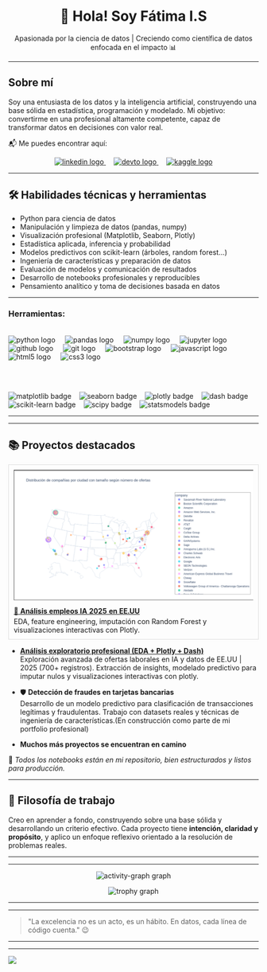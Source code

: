 <h1 align="center">👋 Hola! Soy Fátima I.S</h1>
<p align="center">
  Apasionada por la ciencia de datos | Creciendo como científica de datos enfocada en el impacto 📊
</p>

---

## Sobre mí
Soy una entusiasta de los datos y la inteligencia artificial, construyendo una base sólida en estadística, programación y modelado. Mi objetivo: convertirme en una profesional altamente competente, capaz de transformar datos en decisiones con valor real.

📬 Me puedes encontrar aquí:
<div align="center">
  <a href="https://www.linkedin.com/in/kumiko-aisaka" target="_blank" style="margin: 0 8px;">
    <img src="https://img.shields.io/static/v1?message=LinkedIn&logo=linkedin&label=&color=0077B5&logoColor=white&labelColor=&style=for-the-badge" height="25" alt="linkedin logo" />
  </a>
  <a href="https://dev.to/kumichin" target="_blank" style="margin: 0 8px;">
    <img src="https://img.shields.io/static/v1?message=dev.to&logo=dev.to&label=&color=0A0A0A&logoColor=white&labelColor=&style=for-the-badge" height="25" alt="devto logo" />
  </a>
  <a href="https://www.kaggle.com/fatimais" target="_blank" style="margin: 0 8px;">
    <img src="https://img.shields.io/static/v1?message=Kaggle&logo=kaggle&label=&color=20BEFF&logoColor=white&labelColor=&style=for-the-badge" height="25" alt="kaggle logo" />
  </a>
</div>




---

## 🛠️ Habilidades técnicas y herramientas

- Python para ciencia de datos
- Manipulación y limpieza de datos (pandas, numpy)
- Visualización profesional (Matplotlib, Seaborn, Plotly)
- Estadística aplicada, inferencia y probabilidad
- Modelos predictivos con scikit-learn (árboles, random forest...)
- Ingeniería de características y preparación de datos
- Evaluación de modelos y comunicación de resultados
- Desarrollo de notebooks profesionales y reproducibles
- Pensamiento analítico y toma de decisiones basada en datos

---

### Herramientas:

<br clear="both">

<div align="left">

  <!-- 🚀 Bloque superior: Iconos Devicons -->
  <img src="https://skillicons.dev/icons?i=py" height="60" alt="python logo" />
  <img width="12" />
  <img src="https://cdn.jsdelivr.net/gh/devicons/devicon/icons/pandas/pandas-original.svg" height="60" alt="pandas logo" />
  <img width="12" />
  <img src="https://cdn.jsdelivr.net/gh/devicons/devicon/icons/numpy/numpy-original.svg" height="60" alt="numpy logo" />
  <img width="12" />
  <img src="https://cdn.jsdelivr.net/gh/devicons/devicon/icons/jupyter/jupyter-original.svg" height="60" alt="jupyter logo" />
  <img width="12" />
  <img src="https://skillicons.dev/icons?i=github" height="60" alt="github logo" />
  <img width="12" />
  <img src="https://cdn.jsdelivr.net/gh/devicons/devicon/icons/git/git-original.svg" height="60" alt="git logo" />
  <img width="12" />
  <img src="https://cdn.jsdelivr.net/gh/devicons/devicon/icons/bootstrap/bootstrap-original.svg" height="60" alt="bootstrap logo" />
  <img width="12" />
  <img src="https://cdn.jsdelivr.net/gh/devicons/devicon/icons/javascript/javascript-original.svg" height="60" alt="javascript logo" />
  <img width="12" />
  <img src="https://cdn.jsdelivr.net/gh/devicons/devicon/icons/html5/html5-original.svg" height="60" alt="html5 logo" />
  <img width="12" />
  <img src="https://cdn.jsdelivr.net/gh/devicons/devicon/icons/css3/css3-original.svg" height="60" alt="css3 logo" />

  <br><br>

  <!-- 📦 Bloque inferior: Badges -->
  <img src="https://img.shields.io/badge/Matplotlib-000000?style=for-the-badge&logo=python&logoColor=white" height="30" alt="matplotlib badge" />
  <img width="8" />
  <img src="https://img.shields.io/badge/Seaborn-4B8BBE?style=for-the-badge&logo=python&logoColor=white" height="30" alt="seaborn badge" />
  <img width="8" />
  <img src="https://img.shields.io/badge/Plotly-3F4F75?style=for-the-badge&logo=plotly&logoColor=white" height="30" alt="plotly badge" />
  <img width="8" />
  <img src="https://img.shields.io/badge/Dash-3F4F75?style=for-the-badge&logo=python&logoColor=white" height="30" alt="dash badge" />
  <img width="8" />
  <img src="https://img.shields.io/badge/scikit--learn-F7931E?style=for-the-badge&logo=scikit-learn&logoColor=white" height="30" alt="scikit-learn badge" />
  <img width="8" />
  <img src="https://img.shields.io/badge/SciPy-8CAAE6?style=for-the-badge&logo=python&logoColor=white" height="30" alt="scipy badge" />
  <img width="8" />
  <img src="https://img.shields.io/badge/Statsmodels-5C5C5C?style=for-the-badge&logo=python&logoColor=white" height="30" alt="statsmodels badge" />

</div>

---
---

## 📚 Proyectos destacados

<table>
  <tr>
     <td align="left" valign="top" width="500" style="border:1px solid #ddd; border-radius:10px; padding:10px;">
      <a href="https://github.com/kumichin/Analisis-empleos-ia-2025">
        <img src="https://raw.githubusercontent.com/kumichin/Analisis-empleos-ia-2025/main/img/Distribuci%C3%B3n_de_compa%C3%B1ias_por_ciudad_con_tama%C3%B1o_seg%C3%BAn_n%C3%BAmero_de_ofertas.png" alt="Distribución de compañias por ciudad" />
      </a>
      <h4 style="margin: 10px 0 4px 0;">
        <a href="https://github.com/kumichin/Analisis-empleos-ia-2025">🧠 Análisis empleos IA 2025 en EE.UU</a>
      </h4>
      <p style="margin: 0; font-size: 14px;">
        EDA, feature engineering, imputación con Random Forest y visualizaciones interactivas con Plotly.
      </p>
    </td>
<!--  
    <td align="center" valign="top" width="220">
      <a href="https://github.com/tu_usuario/proyecto-chatbot-ia">
        <img src="https://github.com/tu_usuario/proyecto-chatbot-ia/raw/main/demo.gif" width="200" alt="Proyecto Chatbot IA" />
      </a>
      <br/>
      <a href="https://github.com/tu_usuario/proyecto-chatbot-ia"><b>Proyecto Chatbot IA</b></a>
      <br/>
      Chatbot con NLP y modelos generativos para atención al cliente.
    </td>
    <td align="center" valign="top" width="220">
      <a href="https://github.com/tu_usuario/proyecto-dashboard-ventas">
        <img src="https://github.com/tu_usuario/proyecto-dashboard-ventas/raw/main/dashboard.png" width="200" alt="Dashboard de Ventas" />
      </a>
      <br/>
      <a href="https://github.com/tu_usuario/proyecto-dashboard-ventas"><b>Dashboard de Ventas</b></a>
      <br/>
      Visualización interactiva con Plotly y Streamlit.
    </td> -->
  </tr>
</table>

- **[Análisis exploratorio profesional (EDA + Plotly + Dash)](https://github.com/kumichin/Analisis-empleos-ia-2025/tree/main)**  
  Exploración avanzada de ofertas laborales en IA y datos de EE.UU | 2025 (700+ registros). Extracción de insights, modelado predictivo para imputar nulos y visualizaciones interactivas con plotly.
  
- 🛡️ **Detección de fraudes en tarjetas bancarias**  
  Desarrollo de un modelo predictivo para clasificación de transacciones legítimas y fraudulentas. Trabajo con datasets reales y técnicas de ingeniería de características.(En construcción como parte de mi portfolio profesional)
- **Muchos más proyectos se encuentran en camino**

🔗 *Todos los notebooks están en mi repositorio, bien estructurados y listos para producción.*

---

## 🌱 Filosofía de trabajo
Creo en aprender a fondo, construyendo sobre una base sólida y desarrollando un criterio efectivo. Cada proyecto tiene **intención, claridad y propósito**, y aplico un enfoque reflexivo orientado a la resolución de problemas reales.

---



---

<div align="center">
  <img src="https://github-readme-activity-graph.vercel.app/graph?username=kumichin&radius=16&theme=tokyo-night&area=true&hide_border=false&hide_title=true" height="300" alt="activity-graph graph" />
  <p></p>
  <p></p>
  <img src="https://github-profile-trophy.vercel.app/?username=kumichin&theme=tokyonight&row=1&column=6&margin-w=8&margin-h=8&no-bg=false&no-frame=false" height="150" alt="trophy graph" />
</div>


---
---
> "La excelencia no es un acto, es un hábito. En datos, cada línea de código cuenta." 😉
---
---


 ![](https://komarev.com/ghpvc/?username=kumichin&color=006bed)

